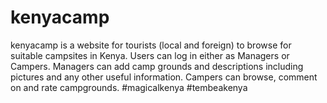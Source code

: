 # kenyacamp
kenyacamp is a website for tourists (local and foreign) to browse for suitable campsites in Kenya. Users can log in either as Managers or Campers. Managers can add camp grounds and descriptions including pictures and any other useful information. Campers can browse, comment on and rate campgrounds. #magicalkenya #tembeakenya
